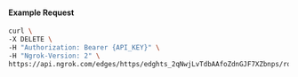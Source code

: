 <!-- Code generated for API Clients. DO NOT EDIT. -->

#### Example Request

```bash
curl \
-X DELETE \
-H "Authorization: Bearer {API_KEY}" \
-H "Ngrok-Version: 2" \
https://api.ngrok.com/edges/https/edghts_2qNwjLvTdbAAfoZdnGJF7XZbnps/routes/edghtsrt_2qNwjOWhP7YMv9ZqqwqLRZkmEi3/circuit_breaker
```
